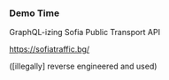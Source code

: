 ### Demo Time

GraphQL-izing Sofia Public Transport API

https://sofiatraffic.bg/

([illegally] reverse engineered and used)

